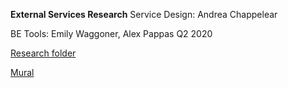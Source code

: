 **External Services Research**
Service Design: Andrea Chappelear

BE Tools: Emily Waggoner, Alex Pappas
Q2 2020

[Research folder](https://github.com/department-of-veterans-affairs/va.gov-team/tree/master/teams/vsp/teams/tools/backend/Product/external-services-research)

[Mural](https://app.mural.co/t/adhocvetsgov9623/m/adhocvetsgov9623/1593009628548/8a1da1440784cefa594f30c86db195fc6330489f)
